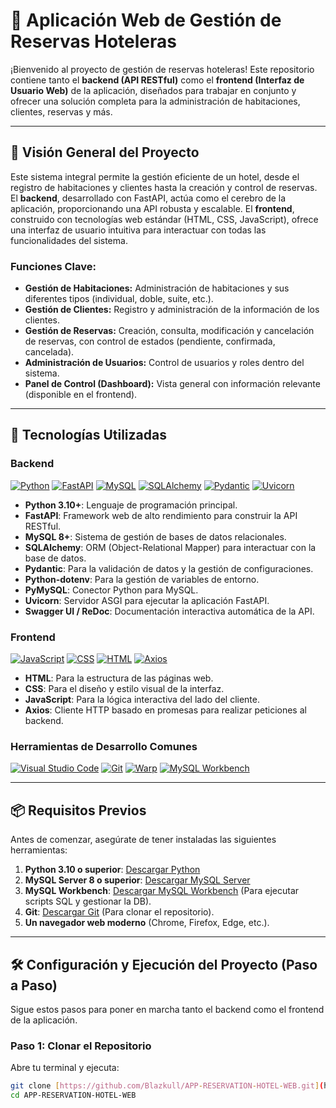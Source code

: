 # 🏨 Aplicación Web de Gestión de Reservas Hoteleras

¡Bienvenido al proyecto de gestión de reservas hoteleras! Este repositorio contiene tanto el **backend (API RESTful)** como el **frontend (Interfaz de Usuario Web)** de la aplicación, diseñados para trabajar en conjunto y ofrecer una solución completa para la administración de habitaciones, clientes, reservas y más.

---

## 🌟 Visión General del Proyecto

Este sistema integral permite la gestión eficiente de un hotel, desde el registro de habitaciones y clientes hasta la creación y control de reservas. El **backend**, desarrollado con FastAPI, actúa como el cerebro de la aplicación, proporcionando una API robusta y escalable. El **frontend**, construido con tecnologías web estándar (HTML, CSS, JavaScript), ofrece una interfaz de usuario intuitiva para interactuar con todas las funcionalidades del sistema.

### Funciones Clave:

* **Gestión de Habitaciones:** Administración de habitaciones y sus diferentes tipos (individual, doble, suite, etc.).
* **Gestión de Clientes:** Registro y administración de la información de los clientes.
* **Gestión de Reservas:** Creación, consulta, modificación y cancelación de reservas, con control de estados (pendiente, confirmada, cancelada).
* **Administración de Usuarios:** Control de usuarios y roles dentro del sistema.
* **Panel de Control (Dashboard):** Vista general con información relevante (disponible en el frontend).

---

## 🚀 Tecnologías Utilizadas

### Backend

[![Python](https://img.shields.io/badge/python-3.10+-blue.svg)](https://www.python.org/downloads/)
[![FastAPI](https://img.shields.io/badge/FastAPI-Framework-green.svg)](https://fastapi.tiangolo.com/)
[![MySQL](https://img.shields.io/badge/MySQL-8%2B-blue.svg)](https://www.mysql.com/)
[![SQLAlchemy](https://img.shields.io/badge/SQLAlchemy-ORM-red.svg)](https://www.sqlalchemy.org/)
[![Pydantic](https://img.shields.io/badge/Pydantic-DataValidation-lightgrey.svg)](https://pydantic-docs.helpmanual.io/)
[![Uvicorn](https://img.shields.io/badge/Uvicorn-ASGI-blueviolet.svg)](https://www.uvicorn.org/)

* **Python 3.10+**: Lenguaje de programación principal.
* **FastAPI**: Framework web de alto rendimiento para construir la API RESTful.
* **MySQL 8+**: Sistema de gestión de bases de datos relacionales.
* **SQLAlchemy**: ORM (Object-Relational Mapper) para interactuar con la base de datos.
* **Pydantic**: Para la validación de datos y la gestión de configuraciones.
* **Python-dotenv**: Para la gestión de variables de entorno.
* **PyMySQL**: Conector Python para MySQL.
* **Uvicorn**: Servidor ASGI para ejecutar la aplicación FastAPI.
* **Swagger UI / ReDoc**: Documentación interactiva automática de la API.

### Frontend

[![JavaScript](https://img.shields.io/badge/JavaScript-ES6+-F7DF1E.svg)](https://developer.mozilla.org/es/docs/Web/JavaScript)
[![CSS](https://img.shields.io/badge/CSS-Styling-1572B6.svg)](https://developer.mozilla.org/es/docs/Web/CSS)
[![HTML](https://img.shields.io/badge/HTML5-Markup-E34F26.svg)](https://developer.mozilla.org/es/docs/Web/HTML)
[![Axios](https://img.shields.io/badge/Axios-HTTP%20Client-5A29E4.svg)](https://axios-http.com/es/)

* **HTML**: Para la estructura de las páginas web.
* **CSS**: Para el diseño y estilo visual de la interfaz.
* **JavaScript**: Para la lógica interactiva del lado del cliente.
* **Axios**: Cliente HTTP basado en promesas para realizar peticiones al backend.

### Herramientas de Desarrollo Comunes

[![Visual Studio Code](https://img.shields.io/badge/Visual%20Studio%20Code-IDE-blue.svg)](https://code.visualstudio.com/)
[![Git](https://img.shields.io/badge/Git-VCS-F05032.svg)](https://git-scm.com/)
[![Warp](https://img.shields.io/badge/Warp-Terminal-black.svg)](https://www.warp.dev/)
[![MySQL Workbench](https://img.shields.io/badge/MySQL%20Workbench-Tool-orange.svg)](https://dev.mysql.com/downloads/workbench/)

---

## 📦 Requisitos Previos

Antes de comenzar, asegúrate de tener instaladas las siguientes herramientas:

1.  **Python 3.10 o superior**: [Descargar Python](https://www.python.org/downloads/)
2.  **MySQL Server 8 o superior**: [Descargar MySQL Server](https://dev.mysql.com/downloads/mysql/)
3.  **MySQL Workbench**: [Descargar MySQL Workbench](https://dev.mysql.com/downloads/workbench/) (Para ejecutar scripts SQL y gestionar la DB).
4.  **Git**: [Descargar Git](https://git-scm.com/) (Para clonar el repositorio).
5.  **Un navegador web moderno** (Chrome, Firefox, Edge, etc.).

---

## 🛠️ Configuración y Ejecución del Proyecto (Paso a Paso)

Sigue estos pasos para poner en marcha tanto el backend como el frontend de la aplicación.

### Paso 1: Clonar el Repositorio

Abre tu terminal y ejecuta:

```bash
git clone [https://github.com/Blazkull/APP-RESERVATION-HOTEL-WEB.git](https://github.com/Blazkull/APP-RESERVATION-HOTEL-WEB.git)
cd APP-RESERVATION-HOTEL-WEB
